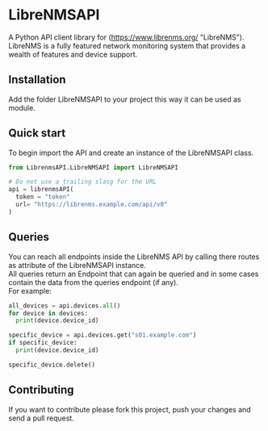 # LibreNMSAPI
A Python API client library for (https://www.librenms.org/ "LibreNMS").  
LibreNMS is a fully featured network monitoring system that provides a wealth of features and device support.  

## Installation
Add the folder LibreNMSAPI to your project this way it can be used as module.  

## Quick start
To begin import the API and create an instance of the LibreNMSAPI class.  

``` python
from LibrenmsAPI.LibreNMSAPI import LibreNMSAPI

# Do not use a trailing slasg for the URL
api = librenmsAPI(
  token = "token"
  url= "https://librenms.example.com/api/v0"
)
```

## Queries
You can reach all endpoints inside the LibreNMS API by calling there routes as attribute of the LibreNMSAPI instance.  
All queries return an Endpoint that can again be queried and in some cases contain the data from the queries endpoint (if any).  
For example:  

``` python
all_devices = api.devices.all()
for device in devices:
  print(device.device_id)

specific_device = api.devices.get("s01.example.com")
if specific_device:
  print(device.device_id)

specific_device.delete()
```
## Contributing
If you want to contribute please fork this project, push your changes and send a pull request.  
